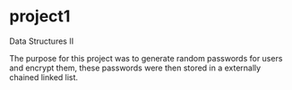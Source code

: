 # project1
Data Structures II

The purpose for this project was to generate random passwords for users and encrypt them, these passwords were then stored in a externally chained linked list.
